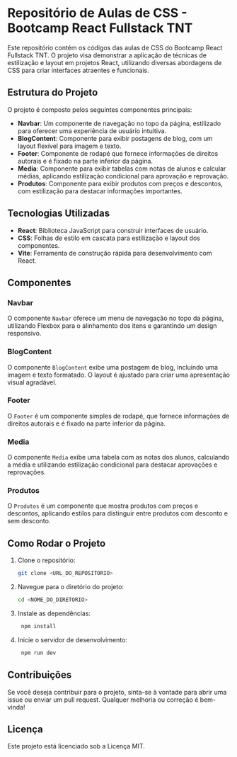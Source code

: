 # Repositório de Aulas de CSS - Bootcamp React Fullstack TNT

Este repositório contém os códigos das aulas de CSS do Bootcamp React Fullstack TNT. O projeto visa demonstrar a aplicação de técnicas de estilização e layout em projetos React, utilizando diversas abordagens de CSS para criar interfaces atraentes e funcionais.

## Estrutura do Projeto

O projeto é composto pelos seguintes componentes principais:

- **Navbar**: Um componente de navegação no topo da página, estilizado para oferecer uma experiência de usuário intuitiva.
- **BlogContent**: Componente para exibir postagens de blog, com um layout flexível para imagem e texto.
- **Footer**: Componente de rodapé que fornece informações de direitos autorais e é fixado na parte inferior da página.
- **Media**: Componente para exibir tabelas com notas de alunos e calcular médias, aplicando estilização condicional para aprovação e reprovação.
- **Produtos**: Componente para exibir produtos com preços e descontos, com estilização para destacar informações importantes.

## Tecnologias Utilizadas

- **React**: Biblioteca JavaScript para construir interfaces de usuário.
- **CSS**: Folhas de estilo em cascata para estilização e layout dos componentes.
- **Vite**: Ferramenta de construção rápida para desenvolvimento com React.

## Componentes

### Navbar

O componente `Navbar` oferece um menu de navegação no topo da página, utilizando Flexbox para o alinhamento dos itens e garantindo um design responsivo.

### BlogContent

O componente `BlogContent` exibe uma postagem de blog, incluindo uma imagem e texto formatado. O layout é ajustado para criar uma apresentação visual agradável.

### Footer

O `Footer` é um componente simples de rodapé, que fornece informações de direitos autorais e é fixado na parte inferior da página.

### Media

O componente `Media` exibe uma tabela com as notas dos alunos, calculando a média e utilizando estilização condicional para destacar aprovações e reprovações.

### Produtos

O `Produtos` é um componente que mostra produtos com preços e descontos, aplicando estilos para distinguir entre produtos com desconto e sem desconto.

## Como Rodar o Projeto

1. Clone o repositório:
   ```bash
   git clone <URL_DO_REPOSITORIO>

2. Navegue para o diretório do projeto:
   ```bash
   cd <NOME_DO_DIRETORIO>

3. Instale as dependências:
   ```bash
    npm install

3. Inicie o servidor de desenvolvimento:
   ```bash
    npm run dev

## Contribuições
Se você deseja contribuir para o projeto, sinta-se à vontade para abrir uma issue ou enviar um pull request. Qualquer melhoria ou correção é bem-vinda!

## Licença
Este projeto está licenciado sob a Licença MIT. 

   
